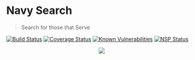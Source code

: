 Navy Search
===========
> Search for those that Serve

[![Build Status](https://travis-ci.org/jhwohlgemuth/navy-search.svg?branch=master)](https://travis-ci.org/jhwohlgemuth/navy-search)
[![Coverage Status](https://coveralls.io/repos/github/jhwohlgemuth/navy-search/badge.svg?branch=master)](https://coveralls.io/github/jhwohlgemuth/navy-search?branch=master)
[![Known Vulnerabilities](https://snyk.io/test/github/jhwohlgemuth/navy-search/badge.svg)](https://snyk.io/test/github/jhwohlgemuth/navy-search) 
[![NSP Status](https://nodesecurity.io/orgs/wohlgemuth-tech-foundation/projects/33b86f7c-4fa6-4a59-9420-d4b747d0cb67/badge)](https://nodesecurity.io/orgs/wohlgemuth-tech-foundation/projects/33b86f7c-4fa6-4a59-9420-d4b747d0cb67)
<div style="text-align:center;width:100%">
    <img src="https://dl.dropboxusercontent.com/s/3k2crhr9cndxsee/Navy%20Search%20Diagram.png?dl=0"/>
</div>
